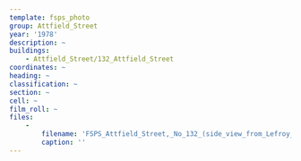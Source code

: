 ```yaml
---
template: fsps_photo
group: Attfield_Street
year: '1978'
description: ~
buildings:
    - Attfield_Street/132_Attfield_Street
coordinates: ~
heading: ~
classification: ~
section: ~
cell: ~
film_roll: ~
files:
    -
        filename: 'FSPS_Attfield_Street,_No_132_(side_view_from_Lefroy_Road),_17-11-N,_1978.png'
        caption: ''
---
```

